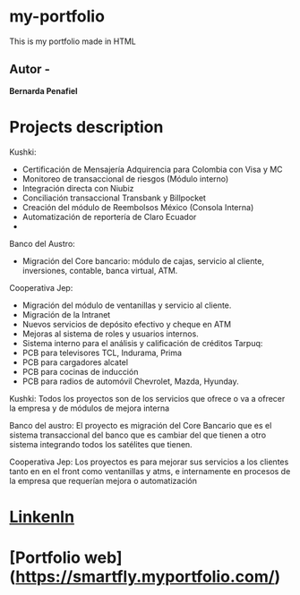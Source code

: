 # my-portfolio
This is my portfolio made in HTML

## Autor -
**Bernarda Penafiel** 
# Projects description 
Kushki:
* Certificación de Mensajería Adquirencia para Colombia con Visa y MC
* Monitoreo de transaccional de riesgos (Módulo interno)
* Integración directa con Niubiz
* Conciliación transaccional Transbank y Billpocket
* Creación del módulo de Reembolsos México (Consola Interna)
* Automatización de reportería de Claro Ecuador
* 
Banco del Austro:
* Migración del Core bancario: módulo de cajas, servicio al cliente, inversiones, contable, banca virtual, ATM.

Cooperativa Jep:
* Migración del módulo de ventanillas y servicio al cliente.
* Migración de la Intranet
* Nuevos servicios de depósito efectivo y cheque en ATM
* Mejoras al sistema de roles y usuarios internos.
* Sistema interno para el análisis y calificación de créditos
Tarpuq:
* PCB para televisores TCL, Indurama, Prima
* PCB para cargadores alcatel
* PCB para cocinas de inducción
* PCB para radios de automóvil Chevrolet, Mazda, Hyunday.


Kushki: Todos los proyectos son de los servicios que ofrece o va a ofrecer la empresa y de módulos de mejora interna

Banco del austro: El proyecto es migración del Core Bancario que es el sistema transaccional del banco que es cambiar del que tienen a otro sistema integrando todos los satélites que tienen.

Cooperativa Jep: Los proyectos es para mejorar sus servicios a los clientes tanto en en el front como ventanillas y atms, e internamente en procesos de la empresa que requerían mejora o automatización

# [LinkenIn](https://www.linkedin.com/in/bernarda-p-17579990/)
# [Portfolio web] (https://smartfly.myportfolio.com/)
